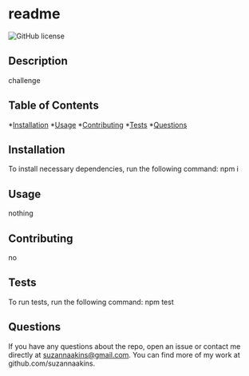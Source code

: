 
# readme

![GitHub license](https://img.shields.io/badge/license--blue.svg)

## Description
challenge

## Table of Contents
  *[Installation](#installation)
  *[Usage](#usage)
  *[Contributing](#contributing)
  *[Tests](#tests)
  *[Questions](#questions)

## Installation
To install necessary dependencies, run the following command:
npm i

## Usage
nothing

## Contributing
no

## Tests
To run tests, run the following command: 
npm test

## Questions
If you have any questions about the repo, open an issue or contact me directly at suzannaakins@gmail.com.
You can find more of my work at github.com/suzannaakins.
